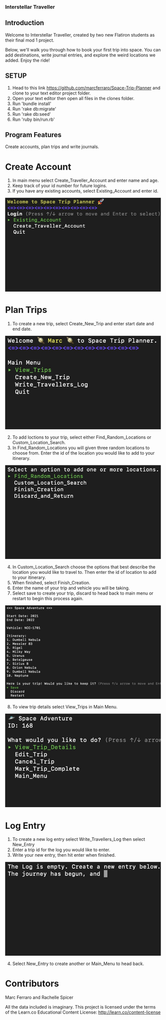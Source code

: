 ### Interstellar Traveller

## Introduction
Welcome to Interstellar Traveller, created by two new Flatiron students as their final mod 1 project.

Below, we'll walk you through how to book your first trip into space. You can add destinations, write journal entries, and explore the weird locations we added. Enjoy the ride!

## SETUP

1. Head to this link https://github.com/marcferraro/Space-Trip-Planner and clone to your text editor project folder.
2. Open your text editor then open all files in the clones folder.
3. Run 'bundle install' 
4. Run 'rake db:migrate'
5. Run 'rake db:seed'
6. Run 'ruby bin/run.rb'


## Program Features
Create accounts, plan trips and write journals.

# Create Account
1. In main menu select Create_Traveller_Account and enter name and age.
2. Keep track of your id number for future logins.
3. If you have any existing accounts, select Existing_Account and enter id.

![login_screen](images/login.jpeg)

# Plan Trips
1. To create a new trip, select Create_New_Trip and enter start date and end date.

![main_menu](images/main_menu.jpeg)

2. To add loctions to your trip, select either Find_Random_Locations or Custom_Location_Search.
3. In Find_Random_Locations you will given three random locations to choose from. Enter the id of the location you would like to add to your itinerary.

![Add_Location_menu](images/add_location.jpeg)

4. In Custom_Location_Search choose the options that best describe the location you would like to travel to. Then enter the id of location to add to your itinerary.
5. When finished, select Finish_Creation.
6. Enter the name of your trip and vehicle you will be taking.
7. Select save to create your trip, discard to head back to main menu or restart to begin this process again.

![trip_results](images/trip_results.jpeg)

8. To view trip details select View_Trips in Main Menu.

![view_trips](images/view_trips.jpeg)


# Log Entry
1. To create a new log entry select Write_Travellers_Log then select New_Entry
2. Enter a trip id for the log you would like to enter.
3. Write your new entry, then hit enter when finished.

![log_entry](images/log_entry.jpeg)

4. Select New_Entry to create another or Main_Menu to head back.

# Contributors

Marc Ferraro and Rachelle Spicer

All the data included is imaginary. This project is licensed under the terms of the Learn.co Educational Content License: http://learn.co/content-license